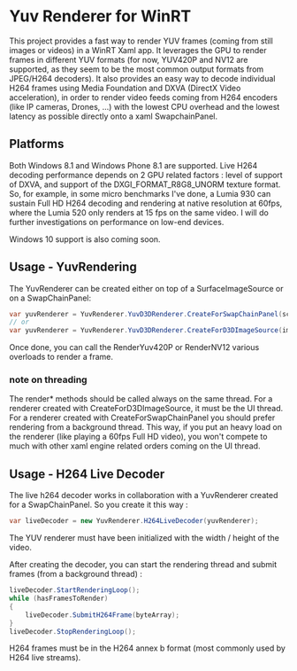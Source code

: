 # Yuv Renderer for WinRT

This project provides a fast way to render YUV frames (coming from still images or videos) in a WinRT Xaml app.
It leverages the GPU to render frames in different YUV formats (for now, YUV420P and NV12 are supported, as they seem to be the most common output formats from JPEG/H264 decoders).
It also provides an easy way to decode individual H264 frames using Media Foundation and DXVA (DirectX Video acceleration), in order to render video feeds coming from H264 encoders (like IP cameras, Drones, ...) with the lowest CPU overhead and the lowest latency as possible directly onto a xaml SwapchainPanel.

## Platforms

Both Windows 8.1 and Windows Phone 8.1 are supported.
Live H264 decoding performance depends on 2 GPU related factors : level of support of DXVA, and support of the DXGI_FORMAT_R8G8_UNORM texture format.
So, for example, in some micro benchmarks I've done, a Lumia 930 can sustain Full HD H264 decoding and rendering at native resolution at 60fps, where the Lumia 520 only renders at 15 fps on the same video.
I will do further investigations on performance on low-end devices.

Windows 10 support is also coming soon.

## Usage - YuvRendering

The YuvRenderer can be created either on top of a SurfaceImageSource or on a SwapChainPanel:
```C#
var yuvRenderer = YuvRenderer.YuvD3DRenderer.CreateForSwapChainPanel(scPanel, sourceWidth, sourceHeight, YuvRenderer.StretchMode.Uniform);
// or
var yuvRenderer = YuvRenderer.YuvD3DRenderer.CreateForD3DImageSource(imgSourceHeight, imgSourceWidth, imgSourceHeight, sourceWidth, sourceHeight, YuvRenderer.StretchMode.Uniform);
```
Once done, you can call the RenderYuv420P or RenderNV12 various overloads to render a frame.

### note on threading
The render* methods should be called always on the same thread. For a renderer created with CreateForD3DImageSource, it must be the UI thread.
For a renderer created with CreateForSwapChainPanel you should prefer rendering from a background thread. This way, if you put an heavy load on the renderer (like playing a 60fps Full HD video), you won't compete to much with other xaml engine related orders coming on the UI thread.

## Usage - H264 Live Decoder
The live h264 decoder works in collaboration with a YuvRenderer created for a SwapChainPanel.
So you create it this way :
```C#
var liveDecoder = new YuvRenderer.H264LiveDecoder(yuvRenderer);
```
The YUV renderer must have been initialized with the width / height of the video.

After creating the decoder, you can start the rendering thread and submit frames (from a background thread) :

```C#
liveDecoder.StartRenderingLoop();
while (hasFramesToRender)
{
	liveDecoder.SubmitH264Frame(byteArray);
}
liveDecoder.StopRenderingLoop();
```
H264 frames must be in the H264 annex b format (most commonly used by H264 live streams).
